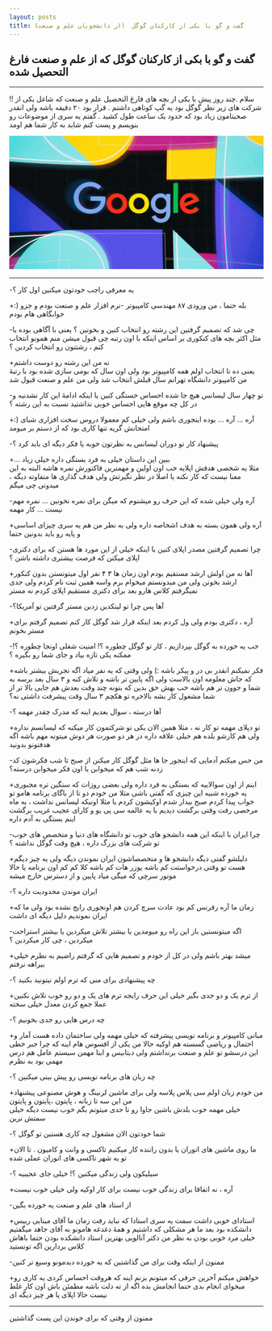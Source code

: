 ```yaml
---
layout: posts
title: گفت و گو با بکی از کارکنان گوگل  (از دانشجویان علم و صنعت)
---
```


## گفت و گو با بکی از کارکنان گوگل که از علم و صنعت فارغ التحصیل شده  

---
!! سلام 
.چند روز پیش با یکی از بچه های فارغ التحصیل علم و صنعت که شاغل یکی از شرکت های زیر نظر گوگل بود یه گپ کوتاهی داشتم 
. قرار بود ۲۰ دقیقه باشه ولی انقدر صحبتامون زیاد بود که حدود یک ساعت طول کشید
. گفتم یه سری از موضوعات رو بنویسم و پست کنم شاید به کار شما هم اومد 

![alt text](../assets/images/google.jpg "google")

---

-یه معرفی راجب خودتون میکنین اول کار ؟ 


+:) بله حتما ، من ورودی ۸۷ مهندسی کامپیوتر -نرم افزار علم و صنعت بودم و‌ جزو خوابگاهی هام بودم 



-چی شد که تصمیم گرفتین این رشته رو انتخاب کنین و بخونین ؟ 
یعنی با آگاهی بوده یا مثل اکثر بچه های کنکوری بر اساس اینکه با اون رتبه چی قبول میشن منم همونو انتخاب
کنم ، رشتتون رو انتخاب کردین ؟


+نه من این رشته رو دوست داشتم  
یعنی ده تا انتخاب اولم همه کامپیوتر بود ولی اون سال که بومی سازی شده بود 
با رتبهٔ من کامپیوتر دانشگاه تهرانم سال قبلش انتخاب شد ولی من علم و صنعت قبول شد



-تو چهار سال لیسانس هیچ جا شده احساس خستگی کنین 
یا اینکه ادامهٔ این کار نشدنیه و در کل چه موقع هایی احساس خوبی نداشتید نسبت به این رشته ؟ 


+:) آره ... آره ... بوده اینجوری باشم ولی خیلی کم معمولا دروس سخت افزاری شبای امتحانش گریه تنها کاری بود که از دستم بر میومد  



-پیشنهاد کار تو دوران لیسانس به نظرتون خوبه یا فکر دیگه ای باید کرد ؟ 


+... ببین این داستان خیلی به فرد بستگی داره خیلی زیاد   
مثلا یه شخصی هدفش اپلایه خب اون اولین و مهمترین فاکتورش نمره هاشه
البته به این معنا نیست که کار نکنه یا اصلا در نظر نگیرتش ولی هدف گذاری ها متفاوته دیگه ، میدونی چی میگم



-آره ولی خیلی شده که این حرف رو میشنوم که میگن برای نمره نخونین ... نمره مهم نیست ... کار مهمه 


+آره ولی همون بسته به هدف اشخاصه داره ولی به نظر من هم یه سری چیزای اساسی و پایه رو باید بدونین حتما 



-چرا تصمیم گرفتین مصدر اپلای کنین با اینکه خیلی از این مورد ها هستن که برای دکتری اپلای میکنن که فرصت بیشتری داشته باشن ؟ 


+آها نه من اولش ارشد مستقیم بودم 
اون زمان ها ۳ ۴ نفر اول میتونستن بدون کنکور ارشد بخونن
ولی من میدونستم میخوام برم واسه همین ثبت نام کردم ولی جدی نمیگرفتم کلاس هارو بعد برای دکتری مستقیم اپلای کردم نه مستر 



-آها پس چرا تو لینکدین زدین مستر گرفتین تو آمریکا؟ 


+آره ، دکتری بودم ولی ول کردم بعد اینکه قرار شد گوگل کار‌ کنم تصمیم گرفتم برای مستر بخونم 



-خب یه خورده به گوگل بپردازیم ، کار تو گوگل چطوره ؟! امنیت شغلی اونجا چطوره ؟! ممکنه یکی تازه بیاد و جای شما رو بگیره ؟ 


+فکر نمیکنم انقدر بی در و پیکر باشه :) ولی وقتی که یه نفر میاد اگه تجربش بیشتر باشه که جاش معلومه اون بالاست 
ولی اگه پایین تر باشه و تلاش کنه و ۳ سال بعد برسه به شما و جوون تر هم باشه خب بهش حق بدین
که بتونه چند وقت بعدش هم جایی بالا تر از شما مشغول کار بشه بالاخره تو هکچم ۳ سال وقت پیشرفت داشتی نه؟



-آها درسته ، سوال بعدیم اینه که مدرک چقدر مهمه ؟ 


+تو دپلای مهمه تو کار نه ، مثلا همین الان یکی تو شرکتمون کار میکنه 
که لیسانسم نداره ولی هم کارشو بلده هم خیلی علاقه داره در هر دو صورت  هر دوش میتونه مهم باشه اگه هدفتونو بدونید 



-من حس میکنم آدمایی که اینجور جا ها مثل گوگل کار میکنن 
از صبح تا شب فکرشون کد زدنه شب هم که میخوابن با اون فکر میخوابن درسته؟


+اینم از اون سوالاییه که بستگی به فرد داره ولی بعضی روزات که سنگین تره مجبوری یه خورده شبیه این چیزی که گفتی  باشی 
مثلا من خودم دو تا از باگای برنامه هامو تو خواب پیدا کردم صبح بیدار شدم اوکیشون کردم
یا مثلا اونیکه لیسانس نداشت ، یه ماه مرخصی رفت وقتی برگشت
دیدیم با یه عالمه سی پی یو و کارای عجیب غریب برگشت اینم بستگی به آدم داره



-چرا ایران با اینکه این همه دانشجو های خوب تو دانشگاه های دنیا و متخصص های خوب تو شرکت های بزرگ داره ، هیچ وقت گوگل نداشته ؟ 


+دلیلشو گفتی دیگه دانشجو ها و متخصصاشون ایران نموندن دیگه 
ولی یه چیز دیگم هست تو وقتی درخواستت کم باشه یوزر هات کم باشه کلا 
کم کم اون برنامه یا حالا موتور سرچی که میگی میاد پایین و از دسترس خارج میشه



-ایران موندن محدودیت داره ؟


+زمان ما آره رفرنس کم بود عادت سرچ کردن هم اونجوری رایج نشده بود ولی ما که ایران نموندیم دلیل دیگه ای داشت 



-اگه میتونستین باز این راه رو میومدین یا بیشتر تلاش میکردین یا بیشتر استراحت میکردین ، چی کار میکردین ؟


+میشد بهتر باشم ولی در کل از خودم و تصمیم هایی که گرفتم راضیم به نظرم خیلی بیراهه نرفتم 



-چه پیشنهادی برای منی که ترم اولم نیتونید بکنید ؟ 


+از ترم یک و دو جدی بگیر خیلی این حرف رایجه ترم های یک و دو رو خوب تلاش نکنین عملا جمع کردن معدل خیلی سخته 



-چه درس هایی رو جدی بخونیم ؟ 


+مبانی کامپیوتر و برنامه نویسی پیشرفته که خیلی مهمه 
ولی ساختمان داده هست آمار و احتمال و ریاضی گسسته هم اوکیه
حالا من یکی از افسوس هام اینه که چرا جبر خطی این درسشو تو علم و صنعت برنداشتم
ولی دیتابیس و اینا مهمن سیستم عامل هم درس مهمی بود به نظرم 



-چه زبان های برنامه نویسی رو پیش بینی میکنین ؟  


+من خودم زبان اولم سی پلاس پلاسه ولی برای ماشین لرنینگ و هوش مصنوعی پیشنهاد من این سه تا زبانه ، پایتون ،پایتون و پایتون  
خیلی مهمه خوب بلدش باشین جاوا رو تا حدی میتونم بگم خوب نیست دیگه خیلی سمتش نرین



-شما خودتون الان مشغول چه کاری هستین تو گوگل ؟ 


+ما روی ماشین های اتوران یا بدون راننده کار میکنیم تاکسی و وانت و کامیون . تا الان تو یه شهر تاکسی های اتوران عملی شده 



-سیلیکون ولی زندگی میکنین ؟! خیلی جای عجیبیه ؟ 


+آره ، نه اتفاقا برای زندگی خوب نیست برای کار اوکیه ولی خیلی خوب نیست 



-از استاد های علم و صنعت یه خورده بگین 


+استادای خوبی داشت سمت یه سری استادا که نباید رفت 
زمان ما آقای مینایی رییس دانشکده بود
بعد ما هر مشکلی که داشتیم و همهٔ دغدغه هامونو به آقای جاهد میگفتیم خیلی مرد خوبی بودن
به نظر من دکتر آنالویی بهترین استاد دانشکده بودن حتما باهاش کلاس بردارین اگه تونستید  



-ممنون از اینکه وقت برای من گذاشتین که یه خورده دیدمونو وسیع تر کنین 


+خواهش میکنم آخرین حرفی که میتونم بزنم اینه که هر‌وقت احساس کردی یه کاری رو میخوای انجام بدی 
حتما انجامش بده اگه از ته دلت باشه مطمئن باش اون کار غلط نیست 
حالا اپلای یا هر چیز دیگه ای

---


ممنون از وقتی که برای خوندن این پست  گذاشتین